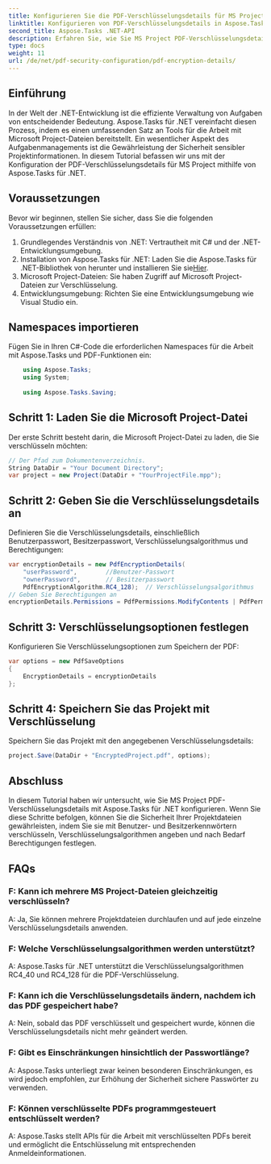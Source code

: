 ```yaml
---
title: Konfigurieren Sie die PDF-Verschlüsselungsdetails für MS Project in Aspose.Tasks
linktitle: Konfigurieren von PDF-Verschlüsselungsdetails in Aspose.Tasks
second_title: Aspose.Tasks .NET-API
description: Erfahren Sie, wie Sie MS Project PDF-Verschlüsselungsdetails in Aspose.Tasks für .NET konfigurieren. Sichern Sie Ihre Projektdateien mit Benutzer- und Eigentümerkennwörtern.
type: docs
weight: 11
url: /de/net/pdf-security-configuration/pdf-encryption-details/
---
```

## Einführung
In der Welt der .NET-Entwicklung ist die effiziente Verwaltung von Aufgaben von entscheidender Bedeutung. Aspose.Tasks für .NET vereinfacht diesen Prozess, indem es einen umfassenden Satz an Tools für die Arbeit mit Microsoft Project-Dateien bereitstellt. Ein wesentlicher Aspekt des Aufgabenmanagements ist die Gewährleistung der Sicherheit sensibler Projektinformationen. In diesem Tutorial befassen wir uns mit der Konfiguration der PDF-Verschlüsselungsdetails für MS Project mithilfe von Aspose.Tasks für .NET.
## Voraussetzungen
Bevor wir beginnen, stellen Sie sicher, dass Sie die folgenden Voraussetzungen erfüllen:
1. Grundlegendes Verständnis von .NET: Vertrautheit mit C# und der .NET-Entwicklungsumgebung.
2.  Installation von Aspose.Tasks für .NET: Laden Sie die Aspose.Tasks für .NET-Bibliothek von herunter und installieren Sie sie[Hier](https://releases.aspose.com/tasks/net/).
3. Microsoft Project-Dateien: Sie haben Zugriff auf Microsoft Project-Dateien zur Verschlüsselung.
4. Entwicklungsumgebung: Richten Sie eine Entwicklungsumgebung wie Visual Studio ein.

## Namespaces importieren
Fügen Sie in Ihren C#-Code die erforderlichen Namespaces für die Arbeit mit Aspose.Tasks und PDF-Funktionen ein:
```csharp
    using Aspose.Tasks;
    using System;
    
    using Aspose.Tasks.Saving;
```
## Schritt 1: Laden Sie die Microsoft Project-Datei
Der erste Schritt besteht darin, die Microsoft Project-Datei zu laden, die Sie verschlüsseln möchten:
```csharp
// Der Pfad zum Dokumentenverzeichnis.
String DataDir = "Your Document Directory";
var project = new Project(DataDir + "YourProjectFile.mpp");
```
## Schritt 2: Geben Sie die Verschlüsselungsdetails an
Definieren Sie die Verschlüsselungsdetails, einschließlich Benutzerpasswort, Besitzerpasswort, Verschlüsselungsalgorithmus und Berechtigungen:
```csharp
var encryptionDetails = new PdfEncryptionDetails(
    "userPassword",        //Benutzer-Passwort
    "ownerPassword",       // Besitzerpasswort
    PdfEncryptionAlgorithm.RC4_128);  // Verschlüsselungsalgorithmus
// Geben Sie Berechtigungen an
encryptionDetails.Permissions = PdfPermissions.ModifyContents | PdfPermissions.ModifyAnnotations;
```
## Schritt 3: Verschlüsselungsoptionen festlegen
Konfigurieren Sie Verschlüsselungsoptionen zum Speichern der PDF:
```csharp
var options = new PdfSaveOptions
{
    EncryptionDetails = encryptionDetails
};
```
## Schritt 4: Speichern Sie das Projekt mit Verschlüsselung
Speichern Sie das Projekt mit den angegebenen Verschlüsselungsdetails:
```csharp
project.Save(DataDir + "EncryptedProject.pdf", options);
```

## Abschluss
In diesem Tutorial haben wir untersucht, wie Sie MS Project PDF-Verschlüsselungsdetails mit Aspose.Tasks für .NET konfigurieren. Wenn Sie diese Schritte befolgen, können Sie die Sicherheit Ihrer Projektdateien gewährleisten, indem Sie sie mit Benutzer- und Besitzerkennwörtern verschlüsseln, Verschlüsselungsalgorithmen angeben und nach Bedarf Berechtigungen festlegen.
## FAQs
### F: Kann ich mehrere MS Project-Dateien gleichzeitig verschlüsseln?
A: Ja, Sie können mehrere Projektdateien durchlaufen und auf jede einzelne Verschlüsselungsdetails anwenden.
### F: Welche Verschlüsselungsalgorithmen werden unterstützt?
A: Aspose.Tasks für .NET unterstützt die Verschlüsselungsalgorithmen RC4_40 und RC4_128 für die PDF-Verschlüsselung.
### F: Kann ich die Verschlüsselungsdetails ändern, nachdem ich das PDF gespeichert habe?
A: Nein, sobald das PDF verschlüsselt und gespeichert wurde, können die Verschlüsselungsdetails nicht mehr geändert werden.
### F: Gibt es Einschränkungen hinsichtlich der Passwortlänge?
A: Aspose.Tasks unterliegt zwar keinen besonderen Einschränkungen, es wird jedoch empfohlen, zur Erhöhung der Sicherheit sichere Passwörter zu verwenden.
### F: Können verschlüsselte PDFs programmgesteuert entschlüsselt werden?
A: Aspose.Tasks stellt APIs für die Arbeit mit verschlüsselten PDFs bereit und ermöglicht die Entschlüsselung mit entsprechenden Anmeldeinformationen.